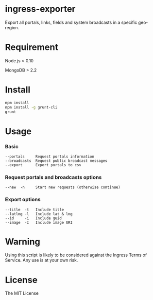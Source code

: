 ingress-exporter
========================

Export all portals, links, fields and system broadcasts in a specific geo-region.

# Requirement

Node.js > 0.10

MongoDB > 2.2

# Install

```bash
npm install
npm install -g grunt-cli
grunt
```

# Usage

### Basic

```
--portals     Request portals information
--broadcasts  Request public broadcast messages
--export      Export portals to csv
```

### Request portals and broadcasts options

```
--new  -n     Start new requests (otherwise continue)
```

### Export options

```
--title  -t   Include title
--latlng -l   Include lat & lng
--id     -i   Include guid
--image  -I   Include image URI
```


# Warning

Using this script is likely to be considered against the Ingress Terms of Service. Any use is at your own risk.

# License

The MIT License